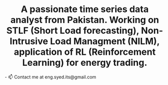 <h1 align="center"> A passionate time series data analyst from Pakistan. Working on STLF (Short Load forecasting), Non-Intrusive Load Managment (NILM), application of RL (Reinforcement Learning) for energy trading.</h3>
- 📫 Contact me at eng.syed.its@gmail.com

<!---
SyedHasnat/SyedHasnat is a ✨ special ✨ repository because its `README.md` (this file) appears on your GitHub profile.
You can click the Preview link to take a look at your changes.
--->
